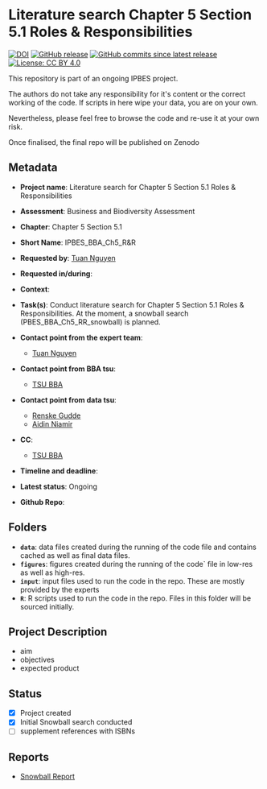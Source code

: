 # Literature search Chapter 5 Section 5.1 Roles & Responsibilities

[![DOI](https://zenodo.org/badge/DOI/9999999999.svg)](https://doi.org/9999999999)
[![GitHub release](https://img.shields.io/github/release/IPBES-Data/IPBES_BBA_Ch6_fin.svg)](https://github.com/IPBES-Data/IPBES_BBA_Ch6_fin/releases/latest)
[![GitHub commits since latest release](https://img.shields.io/github/commits-since/IPBES-Data/IPBES_BBA_Ch6_fin/latest)](https://github.com/IPBES-Data/IPBES_BBA_Ch6_fin/commits/main)
[![License: CC BY 4.0](https://img.shields.io/badge/License-CC%20BY%204.0-lightgrey.svg)](https://creativecommons.org/licenses/by/4.0/)

This repository is part of an ongoing IPBES project.

The authors do not take any responsibility for it's content or the correct working of the code. If scripts in here wipe your data, you are on your own.

Nevertheless, please feel free to browse the code and re-use it at your own risk.

Once finalised, the final repo will be published on Zenodo

## Metadata

- **Project name**: Literature search for Chapter 5 Section 5.1 Roles & Responsibilities
- **Assessment**: Business and Biodiversity Assessment
- **Chapter**: Chapter 5 Section 5.1
- **Short Name**: IPBES_BBA_Ch5_R&R

- **Requested by**: [Tuan Nguyen](mailto:tuan.nguyen@uhasselt.be)
- **Requested in/during**: 

- **Context**:
- **Task(s)**: Conduct literature search for Chapter 5 Section 5.1 Roles & Responsibilities. At the moment, a
snowball search (PBES_BBA_Ch5_RR_snowball) is planned.
- **Contact point from the expert team**:
  - [Tuan Nguyen](mailto:tuan.nguyen@uhasselt.be)
- **Contact point from BBA tsu**:
  - [TSU BBA](mailto:tsu.bizbiodiversity@gmail.com)
- **Contact point from data tsu**:
  - [Renske Gudde](mailto:renske.gudde@senckenberg.de)
  - [Aidin Niamir](mailto:aidin.niamir@senckenberg.de)
- **CC**:
  - [TSU BBA](mailto:tsu.bizbiodiversity@gmail.com)
- **Timeline and deadline**:
- **Latest status**: Ongoing

- **Github Repo**: 

## Folders

- **`data`**: data files created during the running of the code file and contains cached as well as final data files.
- **`figures`**: figures created during the running of the code` file in low-res as well as high-res.
- **`input`**: input files used to run the code in the repo. These are mostly provided by the experts
- **`R`**: R scripts used to run the code in the repo. Files in this folder will be sourced initially.

## Project Description

- aim
- objectives
- expected product

## Status

- [x] Project created
- [x] Initial Snowball search conducted
- [ ] supplement references with ISBNs

## Reports

- [Snowball Report](IPBES_BBA_Ch5_RR_snowball.html)

<!-- - [Keyword Report](IPBES_BBA_Ch6_Fin_keyword.html) -->
